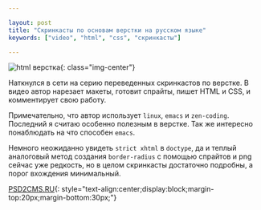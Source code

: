 ```yaml
---

layout: post
title: "Скринкасты по основам верстки на русском языке"
keywords: ["video", "html", "css", "скринкасты"]

---
```



![html верстка](http://31808.selcdn.ru/it-prm/pics/html-markup.png){: class="img-center"}


Наткнулся в сети на серию переведенных скринкастов по верстке. В видео автор 
нарезает макеты, готовит спрайты, пишет HTML и CSS, и комментирует свою работу. 


Примечательно, что автор использует `linux`, `emacs` и `zen-coding`. Последний 
я считаю особенно полезным в верстке. Так же интересно понаблюдать на что 
способен `emacs`.


Немного неожиданно увидеть `strict xhtml` в `doctype`, да и теплый аналоговый
метод создания `border-radius` с помощью спрайтов и png сейчас уже редкость,
но в целом скринкасты достаточно подробны, а порог вхождения минимальный.
 
[PSD2CMS.RU](http://psd2cms.ru/){: style="text-align:center;display:block;margin-top:20px;margin-bottom:30px;"}